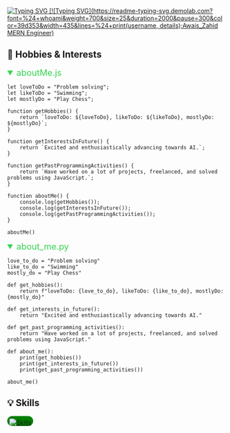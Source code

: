 <a href="https://git.io/typing-svg" style="display:block;">
  <img src="https://readme-typing-svg.demolab.com?font=%24+whoami&weight=700&size=25&duration=2000&pause=300&color=39d353&width=435&lines=%24+print(username, details);Awais_Zahid MERN Engineer" alt="Typing SVG" />
  [![Typing SVG](https://readme-typing-svg.demolab.com?font=%24+whoami&weight=700&size=25&duration=2000&pause=300&color=39d353&width=435&lines=%24+print(username, details);Awais_Zahid MERN Engineer)
</a>

## 🧩 **Hobbies & Interests**

<details open>
<summary style="font-size:20px;color:#39d353">aboutMe.js</summary>

```
let loveToDo = "Problem solving";
let likeToDo = "Swimming";
let mostlyDo = "Play Chess";

function getHobbies() {
    return `loveToDo: ${loveToDo}, likeToDo: ${likeToDo}, mostlyDo: ${mostlyDo}`;
}

function getInterestsInFuture() {
    return `Excited and enthusiastically advancing towards AI.`;
}

function getPastProgrammingActivities() {
    return `Have worked on a lot of projects, freelanced, and solved problems using JavaScript.`;
}

function aboutMe() {
    console.log(getHobbies());
    console.log(getInterestsInFuture());
    console.log(getPastProgrammingActivities());
}

aboutMe()
```
</details>

<details open>
<summary style="font-size:20px;color:#39d353">about_me.py</summary>

```
love_to_do = "Problem solving"
like_to_do = "Swimming"
mostly_do = "Play Chess"

def get_hobbies():
    return f"loveToDo: {love_to_do}, likeToDo: {like_to_do}, mostlyDo: {mostly_do}"

def get_interests_in_future():
    return "Excited and enthusiastically advancing towards AI."

def get_past_programming_activities():
    return "Have worked on a lot of projects, freelanced, and solved problems using JavaScript."

def about_me():
    print(get_hobbies())
    print(get_interests_in_future())
    print(get_past_programming_activities())

about_me()

```

</details>

## 💡 **Skills**
<div style="background:green; padding:6px 5px 0px 5px; border-radius:15px; display:block; width:max-content;">
  <a href="https://skillicons.dev">
    <img src="https://skillicons.dev/icons?i=vim,js,py,html,css,nodejs,react,express,jest,electron,github,git,mongodb,mysql,postgres,redis,bootstrap,docker,ts,jquery,graphql,redux,linux,bash,vscode,notion" alt="Skills" />
  </a>
</div>
